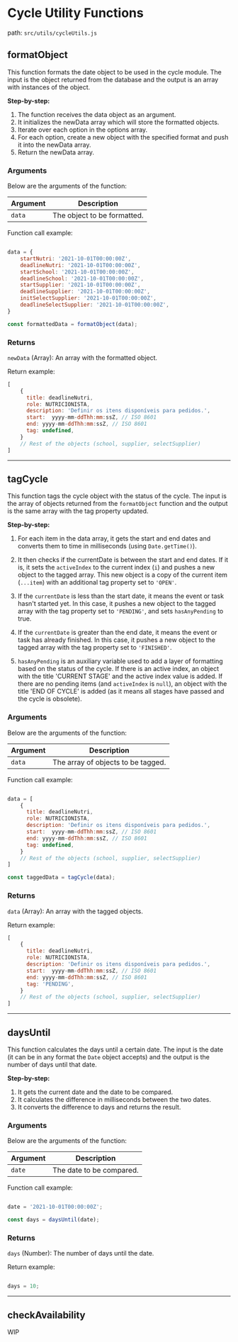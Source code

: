 # Cycle Utility Functions

path: `src/utils/cycleUtils.js`

## formatObject

This function formats the date object to be used in the cycle module. The input is the object returned from the database and the output is an array with instances of the object.

**Step-by-step:**

1. The function receives the data object as an argument.
2. It initializes the newData array which will store the formatted objects.
3. Iterate over each option in the options array.
4. For each option, create a new object with the specified format and push it into the newData array.
5. Return the newData array.

### Arguments

Below are the arguments of the function:

| Argument | Description                |
|-----------|----------------------------|
| `data`    | The object to be formatted.|

Function call example:

```javascript

data = {
    startNutri: '2021-10-01T00:00:00Z',
    deadlineNutri: '2021-10-01T00:00:00Z',
    startSchool: '2021-10-01T00:00:00Z',
    deadlineSchool: '2021-10-01T00:00:00Z',
    startSupplier: '2021-10-01T00:00:00Z',
    deadlineSupplier: '2021-10-01T00:00:00Z',
    initSelectSupplier: '2021-10-01T00:00:00Z',
    deadlineSelectSupplier: '2021-10-01T00:00:00Z',
}

const formattedData = formatObject(data);

```


### Returns

`newData` (Array): An array with the formatted object.

Return example:

```javascript
[
    {
      title: deadlineNutri,
      role: NUTRICIONISTA,
      description: 'Definir os itens disponíveis para pedidos.',
      start:  yyyy-mm-ddThh:mm:ssZ, // ISO 8601
      end: yyyy-mm-ddThh:mm:ssZ, // ISO 8601
      tag: undefined,
    }
    // Rest of the objects (school, supplier, selectSupplier)
]
```
---

## tagCycle

This function tags the cycle object with the status of the cycle. The input is the array of objects returned from the `formatObject` function and the output is the same array with the tag property updated.

**Step-by-step:**

1. For each item in the data array, it gets the start and end dates and converts them to time in milliseconds (using `Date.getTime()`).

2. It then checks if the currentDate is between the start and end dates. If it is, it sets the `activeIndex` to the current index (`i`) and pushes a new object to the tagged array. This new object is a copy of the current item (`...item`) with an additional tag property set to `'OPEN'`.

3. If the `currentDate` is less than the start date, it means the event or task hasn't started yet. In this case, it pushes a new object to the tagged array with the tag property set to `'PENDING'`, and sets `hasAnyPending` to true.

4. If the `currentDate` is greater than the end date, it means the event or task has already finished. In this case, it pushes a new object to the tagged array with the tag property set to `'FINISHED'`. 

5. `hasAnyPending` is an auxiliary variable used to add a layer of formatting based on the status of the cycle. If there is an active index, an object with the title 'CURRENT STAGE' and the active index value is added. If there are no pending items (and `activeIndex` is `null`), an object with the title 'END OF CYCLE' is added (as it means all stages have passed and the cycle is obsolete).

### Arguments

Below are the arguments of the function:

| Argument | Description                |
|-----------|----------------------------|
| `data`    | The array of objects to be tagged.|

Function call example:

```javascript

data = [
    {
      title: deadlineNutri,
      role: NUTRICIONISTA,
      description: 'Definir os itens disponíveis para pedidos.',
      start:  yyyy-mm-ddThh:mm:ssZ, // ISO 8601
      end: yyyy-mm-ddThh:mm:ssZ, // ISO 8601
      tag: undefined,
    }
    // Rest of the objects (school, supplier, selectSupplier)
]

const taggedData = tagCycle(data);

```

### Returns

`data` (Array): An array with the tagged objects.

Return example:

```javascript
[
    {
      title: deadlineNutri,
      role: NUTRICIONISTA,
      description: 'Definir os itens disponíveis para pedidos.',
      start:  yyyy-mm-ddThh:mm:ssZ, // ISO 8601
      end: yyyy-mm-ddThh:mm:ssZ, // ISO 8601
      tag: 'PENDING',
    }
    // Rest of the objects (school, supplier, selectSupplier)
]
```
---

## daysUntil

This function calculates the days until a certain date. The input is the date (it can be in any format the `Date` object accepts) and the output is the number of days until that date.

**Step-by-step:**

1. It gets the current date and the date to be compared.
2. It calculates the difference in milliseconds between the two dates.
3. It converts the difference to days and returns the result.

### Arguments

Below are the arguments of the function:

| Argument | Description                |
|-----------|----------------------------|
| `date`    | The date to be compared.|

Function call example:

```javascript

date = '2021-10-01T00:00:00Z';

const days = daysUntil(date);

```

### Returns

`days` (Number): The number of days until the date.

Return example:

```javascript

days = 10;

```

---

## checkAvailability

WIP